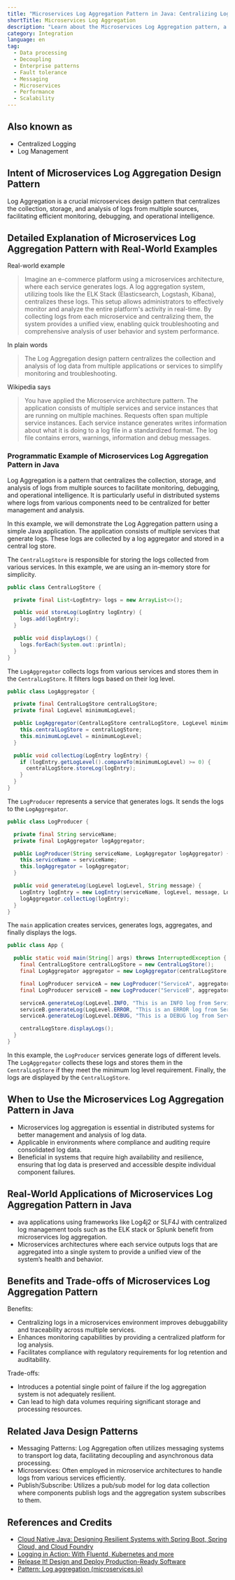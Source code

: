 ```yaml
---
title: "Microservices Log Aggregation Pattern in Java: Centralizing Logs for Enhanced Monitoring"
shortTitle: Microservices Log Aggregation
description: "Learn about the Microservices Log Aggregation pattern, a method for centralizing log collection and analysis to enhance monitoring, debugging, and operational intelligence in distributed systems."
category: Integration
language: en
tag:
  - Data processing
  - Decoupling
  - Enterprise patterns
  - Fault tolerance
  - Messaging
  - Microservices
  - Performance
  - Scalability
---
```


## Also known as

* Centralized Logging
* Log Management

## Intent of Microservices Log Aggregation Design Pattern

Log Aggregation is a crucial microservices design pattern that centralizes the collection, storage, and analysis of logs from multiple sources, facilitating efficient monitoring, debugging, and operational intelligence.

## Detailed Explanation of Microservices Log Aggregation Pattern with Real-World Examples

Real-world example

> Imagine an e-commerce platform using a microservices architecture, where each service generates logs. A log aggregation system, utilizing tools like the ELK Stack (Elasticsearch, Logstash, Kibana), centralizes these logs. This setup allows administrators to effectively monitor and analyze the entire platform's activity in real-time. By collecting logs from each microservice and centralizing them, the system provides a unified view, enabling quick troubleshooting and comprehensive analysis of user behavior and system performance.

In plain words

> The Log Aggregation design pattern centralizes the collection and analysis of log data from multiple applications or services to simplify monitoring and troubleshooting.

Wikipedia says

> You have applied the Microservice architecture pattern. The application consists of multiple services and service instances that are running on multiple machines. Requests often span multiple service instances. Each service instance generates writes information about what it is doing to a log file in a standardized format. The log file contains errors, warnings, information and debug messages.

### Programmatic Example of Microservices Log Aggregation Pattern in Java

Log Aggregation is a pattern that centralizes the collection, storage, and analysis of logs from multiple sources to facilitate monitoring, debugging, and operational intelligence. It is particularly useful in distributed systems where logs from various components need to be centralized for better management and analysis.

In this example, we will demonstrate the Log Aggregation pattern using a simple Java application. The application consists of multiple services that generate logs. These logs are collected by a log aggregator and stored in a central log store.

The `CentralLogStore` is responsible for storing the logs collected from various services. In this example, we are using an in-memory store for simplicity.

```java
public class CentralLogStore {

  private final List<LogEntry> logs = new ArrayList<>();

  public void storeLog(LogEntry logEntry) {
    logs.add(logEntry);
  }

  public void displayLogs() {
    logs.forEach(System.out::println);
  }
}
```

The `LogAggregator` collects logs from various services and stores them in the `CentralLogStore`. It filters logs based on their log level.

```java
public class LogAggregator {

  private final CentralLogStore centralLogStore;
  private final LogLevel minimumLogLevel;

  public LogAggregator(CentralLogStore centralLogStore, LogLevel minimumLogLevel) {
    this.centralLogStore = centralLogStore;
    this.minimumLogLevel = minimumLogLevel;
  }

  public void collectLog(LogEntry logEntry) {
    if (logEntry.getLogLevel().compareTo(minimumLogLevel) >= 0) {
      centralLogStore.storeLog(logEntry);
    }
  }
}
```

The `LogProducer` represents a service that generates logs. It sends the logs to the `LogAggregator`.

```java
public class LogProducer {

  private final String serviceName;
  private final LogAggregator logAggregator;

  public LogProducer(String serviceName, LogAggregator logAggregator) {
    this.serviceName = serviceName;
    this.logAggregator = logAggregator;
  }

  public void generateLog(LogLevel logLevel, String message) {
    LogEntry logEntry = new LogEntry(serviceName, logLevel, message, LocalDateTime.now());
    logAggregator.collectLog(logEntry);
  }
}
```

The `main` application creates services, generates logs, aggregates, and finally displays the logs.

```java
public class App {

  public static void main(String[] args) throws InterruptedException {
    final CentralLogStore centralLogStore = new CentralLogStore();
    final LogAggregator aggregator = new LogAggregator(centralLogStore, LogLevel.INFO);

    final LogProducer serviceA = new LogProducer("ServiceA", aggregator);
    final LogProducer serviceB = new LogProducer("ServiceB", aggregator);

    serviceA.generateLog(LogLevel.INFO, "This is an INFO log from ServiceA");
    serviceB.generateLog(LogLevel.ERROR, "This is an ERROR log from ServiceB");
    serviceA.generateLog(LogLevel.DEBUG, "This is a DEBUG log from ServiceA");

    centralLogStore.displayLogs();
  }
}
```

In this example, the `LogProducer` services generate logs of different levels. The `LogAggregator` collects these logs and stores them in the `CentralLogStore` if they meet the minimum log level requirement. Finally, the logs are displayed by the `CentralLogStore`.

## When to Use the Microservices Log Aggregation Pattern in Java

* Microservices log aggregation is essential in distributed systems for better management and analysis of log data.
* Applicable in environments where compliance and auditing require consolidated log data.
* Beneficial in systems that require high availability and resilience, ensuring that log data is preserved and accessible despite individual component failures.

## Real-World Applications of Microservices Log Aggregation Pattern in Java

* ava applications using frameworks like Log4j2 or SLF4J with centralized log management tools such as the ELK stack or Splunk benefit from microservices log aggregation.
* Microservices architectures where each service outputs logs that are aggregated into a single system to provide a unified view of the system’s health and behavior.

## Benefits and Trade-offs of Microservices Log Aggregation Pattern

Benefits:

* Centralizing logs in a microservices environment improves debuggability and traceability across multiple services.
* Enhances monitoring capabilities by providing a centralized platform for log analysis.
* Facilitates compliance with regulatory requirements for log retention and auditability.

Trade-offs:

* Introduces a potential single point of failure if the log aggregation system is not adequately resilient.
* Can lead to high data volumes requiring significant storage and processing resources.

## Related Java Design Patterns

* Messaging Patterns: Log Aggregation often utilizes messaging systems to transport log data, facilitating decoupling and asynchronous data processing.
* Microservices: Often employed in microservice architectures to handle logs from various services efficiently.
* Publish/Subscribe: Utilizes a pub/sub model for log data collection where components publish logs and the aggregation system subscribes to them.

## References and Credits

* [Cloud Native Java: Designing Resilient Systems with Spring Boot, Spring Cloud, and Cloud Foundry](https://amzn.to/44vDTat)
* [Logging in Action: With Fluentd, Kubernetes and more](https://amzn.to/3JQLzdT)
* [Release It! Design and Deploy Production-Ready Software](https://amzn.to/3Uul4kF)
* [Pattern: Log aggregation (microservices.io)](https://microservices.io/patterns/observability/application-logging.html)
